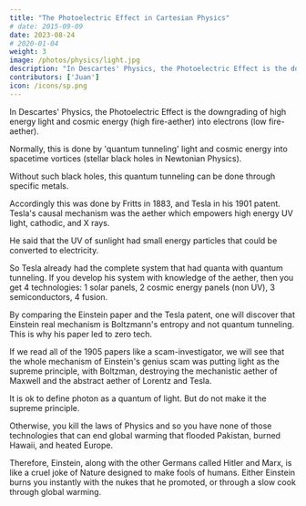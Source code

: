 ```yaml
---
title: "The Photoelectric Effect in Cartesian Physics"
# date: 2015-09-09
date: 2023-08-24
# 2020-01-04
weight: 3
image: /photos/physics/light.jpg
description: "In Descartes' Physics, the Photoelectric Effect is the downgrading of high energy light and cosmic energy (high fire-aether) into electrons (low fire-aether)"
contributors: ['Juan']
icon: /icons/sp.png
---
```




In Descartes' Physics, the Photoelectric Effect is the downgrading of high energy light and cosmic energy (high fire-aether) into electrons (low fire-aether).

Normally, this is done by 'quantum tunneling' light and cosmic energy into spacetime vortices (stellar black holes in Newtonian Physics).

Without such black holes, this quantum tunneling can be done through specific metals. 

Accordingly this was done by Fritts in 1883, and Tesla in his 1901 patent. Tesla's causal mechanism was the aether which empowers high energy UV light, cathodic, and X rays. 

He said that the UV of sunlight had small energy particles that could be converted to electricity.

So Tesla already had the complete system that had quanta with quantum tunneling. If you develop his system with knowledge of the aether, then you get 4 technologies: 1 solar panels, 2 cosmic energy panels (non UV), 3 semiconductors, 4 fusion.

By comparing the Einstein paper and the Tesla patent, one will discover that Einstein real mechanism is Boltzmann's entropy and not quantum tunneling. This is why his paper led to zero tech. 

If we read all of the 1905 papers like a scam-investigator, we will see that the whole mechanism of Einstein's genius scam was putting light as the supreme principle, with Boltzman, destroying the mechanistic aether of Maxwell and the abstract aether of Lorentz and Tesla. 

It is ok to define photon as a quantum of light. But do not make it the supreme principle. 

Otherwise, you kill the laws of Physics and so you have none of those technologies that can end global warming that flooded Pakistan, burned Hawaii, and heated Europe.

Therefore, Einstein, along with the other Germans called Hitler and Marx, is like a cruel joke of Nature designed to make fools of humans. Either Einstein burns you instantly with the nukes that he promoted, or through a slow cook through global warming.
